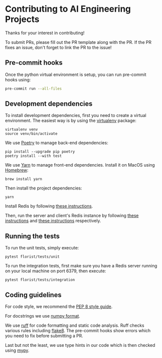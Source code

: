 # Contributing to AI Engineering Projects

Thanks for your interest in contributing!

To submit PRs, please fill out the PR template along with the PR. If the PR
fixes an issue, don't forget to link the PR to the issue!

## Pre-commit hooks

Once the python virtual environment is setup, you can run pre-commit hooks using:

```bash
pre-commit run --all-files
```

## Development dependencies

To install development dependencies, first you need to create a virtual environment.
The easiest way is by using the [virtualenv](https://pypi.org/project/virtualenv/) package:

```shell
virtualenv venv
source venv/bin/activate
```

We use [Poetry](https://python-poetry.org/) to manage back-end dependencies:

```shell
pip install --upgrade pip poetry
poetry install --with test
```

We use [Yarn](https://yarnpkg.com/) to manage front-end dependencies. Install it on MacOS
using [Homebrew](https://brew.sh/):

```shell
brew install yarn
```

Then install the project dependencies:
```shell
yarn
```

Install Redis by following [these instructions](README.md#pulling-redis-docker).

Then, run the server and client's Redis instance by following
[these instructions](README.md#start-servers-redis-instance) and
[these instructions](README.md#start-clients-redis-instance) respectively.

## Running the tests

To run the unit tests, simply execute:
```shell
pytest florist/tests/unit
```

To run the integration tests, first make sure you have a Redis server running on your
local machine on port 6379, then execute:
```shell
pytest florist/tests/integration
```

## Coding guidelines

For code style, we recommend the [PEP 8 style guide](https://peps.python.org/pep-0008/).

For docstrings we use [numpy format](https://numpydoc.readthedocs.io/en/latest/format.html).

We use [ruff](https://docs.astral.sh/ruff/) for code formatting and static code
analysis. Ruff checks various rules including [flake8](https://docs.astral.sh/ruff/faq/#how-does-ruff-compare-to-flake8). The pre-commit hooks show errors which you need to fix before submitting a PR.

Last but not the least, we use type hints in our code which is then checked using
[mypy](https://mypy.readthedocs.io/en/stable/).
